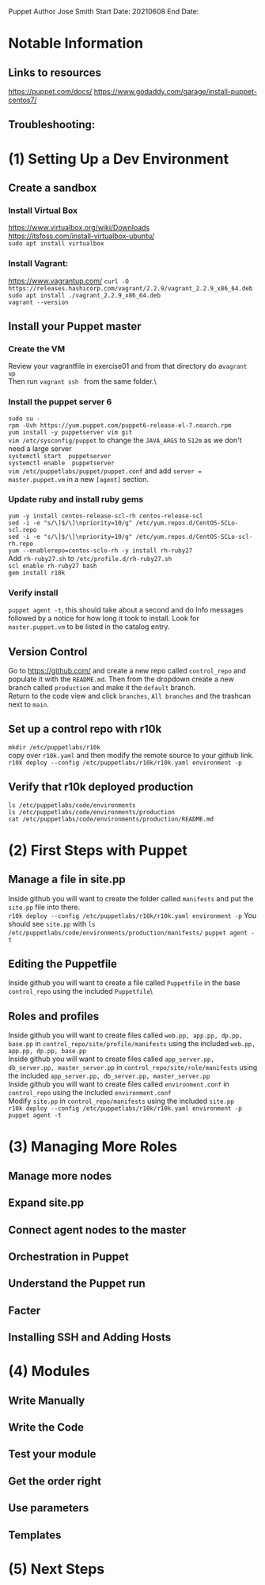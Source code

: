 Puppet
Author Jose Smith
Start Date: 20210608
End Date: 

# Notable Information
## Links to resources
https://puppet.com/docs/
https://www.godaddy.com/garage/install-puppet-centos7/
## Troubleshooting:
 

# (1) Setting Up a Dev Environment
## Create a sandbox
### Install Virtual Box
https://www.virtualbox.org/wiki/Downloads \
https://itsfoss.com/install-virtualbox-ubuntu/ \
`sudo apt install virtualbox`
### Install Vagrant:
https://www.vagrantup.com/
`curl -O https://releases.hashicorp.com/vagrant/2.2.9/vagrant_2.2.9_x86_64.deb`\
`sudo apt install ./vagrant_2.2.9_x86_64.deb`\
`vagrant --version`
## Install your Puppet master
### Create the VM
Review your vagrantfile in exercise01 and from that directory do a`vagrant up`\
Then run `vagrant ssh ` from the same folder.\
### Install the puppet server 6
`sudo su -`\
`rpm -Uvh https://yum.puppet.com/puppet6-release-el-7.noarch.rpm`\
`yum install -y puppetserver vim git`\
`vim /etc/sysconfig/puppet` to change the `JAVA_ARGS` to `512m` as we don't need a large server\
`systemctl start  puppetserver`\
`systemctl enable  puppetserver`\
`vim /etc/puppetlabs/puppet/puppet.conf` and add `server = master.puppet.vm` in a new `[agent]` section.
### Update ruby and install ruby gems
`yum -y install centos-release-scl-rh centos-release-scl`\
`sed -i -e "s/\]$/\]\npriority=10/g" /etc/yum.repos.d/CentOS-SCLo-scl.repo`\
`sed -i -e "s/\]$/\]\npriority=10/g" /etc/yum.repos.d/CentOS-SCLo-scl-rh.repo`\
`yum --enablerepo=centos-sclo-rh -y install rh-ruby27`\
Add `rh-ruby27.sh` to `/etc/profile.d/rh-ruby27.sh`\
`scl enable rh-ruby27 bash`\
`gem install r10k`
### Verify install
`puppet agent -t`, this should take about a second and do Info messages followed by a notice for how long it took to install. Look for `master.puppet.vm` to be listed in the catalog entry.
## Version Control
Go to https://github.com/ and create a new repo called `control_repo` and populate it with the `README.md`. Then from the dropdown create a new branch called `production` and make it the `default` branch.\
Return to the code view and click `branches`, `All branches` and the trashcan next to `main`.
## Set up a control repo with r10k
`mkdir /etc/puppetlabs/r10k`\
copy over `r10k.yaml` and then modify the remote source to your github link.\
`r10k deploy --config /etc/puppetlabs/r10k/r10k.yaml environment -p`
## Verify that r10k deployed production
`ls /etc/puppetlabs/code/environments`\
`ls /etc/puppetlabs/code/environments/production`\
`cat /etc/puppetlabs/code/environments/production/README.md`
# (2) First Steps with Puppet
## Manage a file in site.pp
Inside github you will want to create the folder called `manifests` and put the `site.pp` file into there.\
`r10k deploy --config /etc/puppetlabs/r10k/r10k.yaml environment -p`
You should see `site.pp` with `ls /etc/puppetlabs/code/environments/production/manifests/`
`puppet agent -t`
## Editing the Puppetfile
Inside github you will want to create a file called `Puppetfile` in the base `control_repo` using the included `Puppetfile`\
## Roles and profiles
Inside github you will want to create files called `web.pp, app.pp, dp.pp, base.pp` in `control_repo/site/profile/manifests` using the included `web.pp, app.pp, dp.pp, base.pp`\
Inside github you will want to create files called `app_server.pp, db_server.pp, master_server.pp` in `control_repo/site/role/manifests` using the included `app_server.pp, db_server.pp, master_server.pp`\
Inside github you will want to create files called `environment.conf` in `control_repo` using the included `environment.conf`\
Modify `site.pp` in `control_repo/manifests` using the included `site.pp`\
`r10k deploy --config /etc/puppetlabs/r10k/r10k.yaml environment -p`
`puppet agent -t`
# (3) Managing More Roles
## Manage more nodes
## Expand site.pp
## Connect agent nodes to the master
## Orchestration in Puppet
## Understand the Puppet run
## Facter
## Installing SSH and Adding Hosts

# (4) Modules
## Write Manually
## Write the Code
## Test your module
## Get the order right
## Use parameters
## Templates

# (5) Next Steps